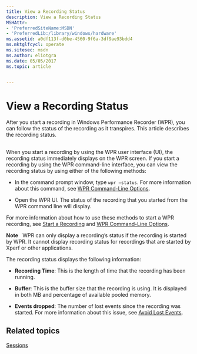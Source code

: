 ```yaml
---
title: View a Recording Status
description: View a Recording Status
MSHAttr:
- 'PreferredSiteName:MSDN'
- 'PreferredLib:/library/windows/hardware'
ms.assetid: a0df113f-d0be-4560-9f6a-3df9ae93bdd4
ms.mktglfcycl: operate
ms.sitesec: msdn
ms.author: eliotgra
ms.date: 05/05/2017
ms.topic: article


---
```


# View a Recording Status


After you start a recording in Windows Performance Recorder (WPR), you can follow the status of the recording as it transpires. This article describes the recording status.

## <a href="" id="viewstat"></a>


When you start a recording by using the WPR user interface (UI), the recording status immediately displays on the WPR screen. If you start a recording by using the WPR command-line interface, you can view the recording status by using either of the following methods:

-   In the command prompt window, type `wpr –status`. For more information about this command, see [WPR Command-Line Options](wpr-command-line-options.md#status).

-   Open the WPR UI. The status of the recording that you started from the WPR command line will display.

For more information about how to use these methods to start a WPR recording, see [Start a Recording](start-a-recording.md) and [WPR Command-Line Options](wpr-command-line-options.md).

**Note**  
WPR can only display a recording’s status if the recording is started by WPR. It cannot display recording status for recordings that are started by Xperf or other applications.

 

The recording status displays the following information:

-   **Recording Time**: This is the length of time that the recording has been running.

-   **Buffer**: This is the buffer size that the recording is using. It is displayed in both MB and percentage of available pooled memory.

-   **Events dropped**: The number of lost events since the recording was started. For more information about this issue, see [Avoid Lost Events](avoid-lost-events.md).

## Related topics


[Sessions](sessions.md)

 

 







